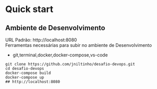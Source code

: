 # Quick start

## Ambiente de Desenvolvimento

URL Padrão: http://localhost:8080\
Ferramentas necessárias para subir no ambiente de Desenvolvimento
- git,terminal,docker,docker-compose,vs-code


```
git clone https://github.com/jniltinho/desafio-devops.git
cd desafio-devops
docker-compose build
docker-compose up
## http://localhost:8080
```
